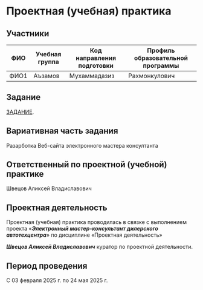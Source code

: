 # Проектная (учебная) практика

## Участники

| ФИО | Учебная группа | Код направления подготовки | Профиль образовательной программы |
|-|-|-|-|
| ФИО1 |Аъзамов|Мухаммадазиз|Рахмонкулович|
## Задание

[ЗАДАНИЕ](task.md).

## Вариативная часть задания

Разарботка Веб-сайта электронного мастера консултанта 

## Ответственный по проектной (учебной) практике

Швецов Аликсей Владиславович 

## Проектная деятельность

Проектная (учебная) практика проводилась в связке с выполнением проекта «***Электронный мастер-консультант дилерского автотехцентра***» по дисциплине «Проектная деятельность»

***Швецов Аликсей Владиславович*** куратор по проектной деятельности.

## Период проведения

С 03 февраля 2025 г. по 24 мая 2025 г.

